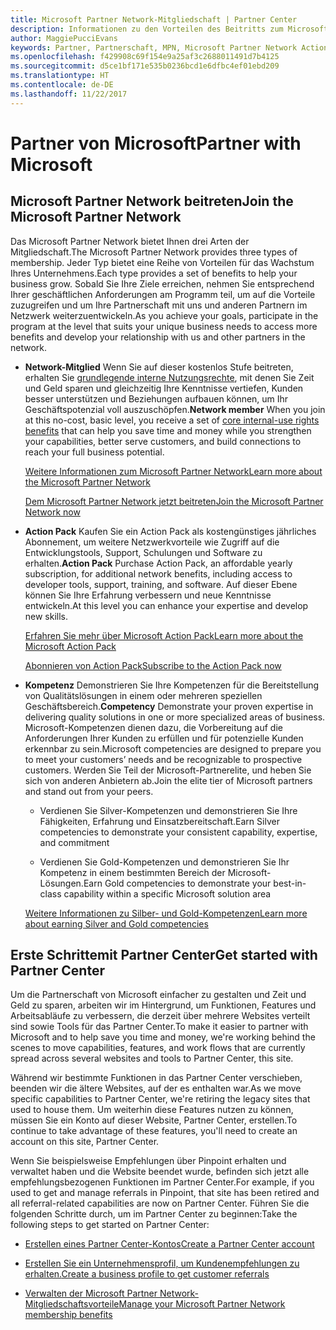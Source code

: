 ```yaml
---
title: Microsoft Partner Network-Mitgliedschaft | Partner Center
description: Informationen zu den Vorteilen des Beitritts zum Microsoft Partner Network.
author: MaggiePucciEvans
keywords: Partner, Partnerschaft, MPN, Microsoft Partner Network Action Pack, MAPS, Aktion Pack-Abonnement, Vorteile, MPN-Vorteile, Mitgliedschaft
ms.openlocfilehash: f429908c69f154e9a25af3c2688011491d7b4125
ms.sourcegitcommit: d5ce1bf171e535b0236bcd1e6dfbc4ef01ebd209
ms.translationtype: HT
ms.contentlocale: de-DE
ms.lasthandoff: 11/22/2017
---
```

# <a name="partner-with-microsoft"></a><span data-ttu-id="bb40c-104">Partner von Microsoft</span><span class="sxs-lookup"><span data-stu-id="bb40c-104">Partner with Microsoft</span></span>

## <a name="join-the-microsoft-partner-network"></a><span data-ttu-id="bb40c-105">Microsoft Partner Network beitreten</span><span class="sxs-lookup"><span data-stu-id="bb40c-105">Join the Microsoft Partner Network</span></span>

<span data-ttu-id="bb40c-106">Das Microsoft Partner Network bietet Ihnen drei Arten der Mitgliedschaft.</span><span class="sxs-lookup"><span data-stu-id="bb40c-106">The Microsoft Partner Network provides three types of membership.</span></span> <span data-ttu-id="bb40c-107">Jeder Typ bietet eine Reihe von Vorteilen für das Wachstum Ihres Unternehmens.</span><span class="sxs-lookup"><span data-stu-id="bb40c-107">Each type provides a set of benefits to help your business grow.</span></span> <span data-ttu-id="bb40c-108">Sobald Sie Ihre Ziele erreichen, nehmen Sie entsprechend Ihrer geschäftlichen Anforderungen am Programm teil, um auf die Vorteile zuzugreifen und um Ihre Partnerschaft mit uns und anderen Partnern im Netzwerk weiterzuentwickeln.</span><span class="sxs-lookup"><span data-stu-id="bb40c-108">As you achieve your goals, participate in the program at the level that suits your unique business needs to access more benefits and develop your relationship with us and other partners in the network.</span></span>

-   <span data-ttu-id="bb40c-109">**Network-Mitglied** Wenn Sie auf dieser kostenlos Stufe beitreten, erhalten Sie [grundlegende interne Nutzungsrechte](https://partner.microsoft.com/membership/core-benefits), mit denen Sie Zeit und Geld sparen und gleichzeitig Ihre Kenntnisse vertiefen, Kunden besser unterstützen und Beziehungen aufbauen können, um Ihr Geschäftspotenzial voll auszuschöpfen.</span><span class="sxs-lookup"><span data-stu-id="bb40c-109">**Network member** When you join at this no-cost, basic level, you receive a set of [core internal-use rights benefits](https://partner.microsoft.com/membership/core-benefits) that can help you save time and money while you strengthen your capabilities, better serve customers, and build connections to reach your full business potential.</span></span>

    [<span data-ttu-id="bb40c-110">Weitere Informationen zum Microsoft Partner Network</span><span class="sxs-lookup"><span data-stu-id="bb40c-110">Learn more about the Microsoft Partner Network</span></span>](https://partner.microsoft.com/membership/how-it-works)

    [<span data-ttu-id="bb40c-111">Dem Microsoft Partner Network jetzt beitreten</span><span class="sxs-lookup"><span data-stu-id="bb40c-111">Join the Microsoft Partner Network now</span></span>](https://partners.microsoft.com/PartnerProgram/simplifiedenrollment.aspx)

-   <span data-ttu-id="bb40c-112">**Action Pack** Kaufen Sie ein Action Pack als kostengünstiges jährliches Abonnement, um weitere Netzwerkvorteile wie Zugriff auf die Entwicklungstools, Support, Schulungen und Software zu erhalten.</span><span class="sxs-lookup"><span data-stu-id="bb40c-112">**Action Pack** Purchase Action Pack, an affordable yearly subscription, for additional network benefits, including access to developer tools, support, training, and software.</span></span> <span data-ttu-id="bb40c-113">Auf dieser Ebene können Sie Ihre Erfahrung verbessern und neue Kenntnisse entwickeln.</span><span class="sxs-lookup"><span data-stu-id="bb40c-113">At this level you can enhance your expertise and develop new skills.</span></span>

    [<span data-ttu-id="bb40c-114">Erfahren Sie mehr über Microsoft Action Pack</span><span class="sxs-lookup"><span data-stu-id="bb40c-114">Learn more about the Microsoft Action Pack</span></span>](https://partner.microsoft.com/membership/action-pack)

    [<span data-ttu-id="bb40c-115">Abonnieren von Action Pack</span><span class="sxs-lookup"><span data-stu-id="bb40c-115">Subscribe to the Action Pack now</span></span>](mpn-get-action-pack.md)

-   <span data-ttu-id="bb40c-116">**Kompetenz** Demonstrieren Sie Ihre Kompetenzen für die Bereitstellung von Qualitätslösungen in einem oder mehreren speziellen Geschäftsbereich.</span><span class="sxs-lookup"><span data-stu-id="bb40c-116">**Competency** Demonstrate your proven expertise in delivering quality solutions in one or more specialized areas of business.</span></span> <span data-ttu-id="bb40c-117">Microsoft-Kompetenzen dienen dazu, die Vorbereitung auf die Anforderungen Ihrer Kunden zu erfüllen und für potenzielle Kunden erkennbar zu sein.</span><span class="sxs-lookup"><span data-stu-id="bb40c-117">Microsoft competencies are designed to prepare you to meet your customers’ needs and be recognizable to prospective customers.</span></span> <span data-ttu-id="bb40c-118">Werden Sie Teil der Microsoft-Partnerelite, und heben Sie sich von anderen Anbietern ab.</span><span class="sxs-lookup"><span data-stu-id="bb40c-118">Join the elite tier of Microsoft partners and stand out from your peers.</span></span>

    -   <span data-ttu-id="bb40c-119">Verdienen Sie Silver-Kompetenzen und demonstrieren Sie Ihre Fähigkeiten, Erfahrung und Einsatzbereitschaft.</span><span class="sxs-lookup"><span data-stu-id="bb40c-119">Earn Silver competencies to demonstrate your consistent capability, expertise, and commitment</span></span>

    -   <span data-ttu-id="bb40c-120">Verdienen Sie Gold-Kompetenzen und demonstrieren Sie Ihr Kompetenz in einem bestimmten Bereich der Microsoft-Lösungen.</span><span class="sxs-lookup"><span data-stu-id="bb40c-120">Earn Gold competencies to demonstrate your best-in-class capability within a specific Microsoft solution area</span></span>

    [<span data-ttu-id="bb40c-121">Weitere Informationen zu Silber- und Gold-Kompetenzen</span><span class="sxs-lookup"><span data-stu-id="bb40c-121">Learn more about earning Silver and Gold competencies</span></span>](https://partner.microsoft.com/membership/competencies)

   
## <a name="get-started-with-partner-center"></a><span data-ttu-id="bb40c-122">Erste Schrittemit Partner Center</span><span class="sxs-lookup"><span data-stu-id="bb40c-122">Get started with Partner Center</span></span>

<span data-ttu-id="bb40c-123">Um die Partnerschaft von Microsoft einfacher zu gestalten und Zeit und Geld zu sparen, arbeiten wir im Hintergrund, um Funktionen, Features und Arbeitsabläufe zu verbessern, die derzeit über mehrere Websites verteilt sind sowie Tools für das Partner Center.</span><span class="sxs-lookup"><span data-stu-id="bb40c-123">To make it easier to partner with Microsoft and to help save you time and money, we're working behind the scenes to move capabilities, features, and work flows that are currently spread across several websites and tools to Partner Center, this site.</span></span> 

<span data-ttu-id="bb40c-124">Während wir bestimmte Funktionen in das Partner Center verschieben, beenden wir die ältere Websites, auf der es enthalten war.</span><span class="sxs-lookup"><span data-stu-id="bb40c-124">As we move specific capabilities to Partner Center, we're retiring the legacy sites that used to house them.</span></span> <span data-ttu-id="bb40c-125">Um weiterhin diese Features nutzen zu können, müssen Sie ein Konto auf dieser Website, Partner Center, erstellen.</span><span class="sxs-lookup"><span data-stu-id="bb40c-125">To continue to take advantage of these features, you'll need to create an account on this site, Partner Center.</span></span> 

<span data-ttu-id="bb40c-126">Wenn Sie beispielsweise Empfehlungen über Pinpoint erhalten und verwaltet haben und die Website beendet wurde, befinden sich jetzt alle empfehlungsbezogenen Funktionen im Partner Center.</span><span class="sxs-lookup"><span data-stu-id="bb40c-126">For example, if you used to get and manage referrals in Pinpoint, that site has been retired and all referral-related capabilities are now on Partner Center.</span></span> <span data-ttu-id="bb40c-127">Führen Sie die folgenden Schritte durch, um im Partner Center zu beginnen:</span><span class="sxs-lookup"><span data-stu-id="bb40c-127">Take the following steps to get started on Partner Center:</span></span>   

-   [<span data-ttu-id="bb40c-128">Erstellen eines Partner Center-Kontos</span><span class="sxs-lookup"><span data-stu-id="bb40c-128">Create a Partner Center account</span></span>](mpn-create-a-partner-center-account.md)

-   [<span data-ttu-id="bb40c-129">Erstellen Sie ein Unternehmensprofil, um Kundenempfehlungen zu erhalten.</span><span class="sxs-lookup"><span data-stu-id="bb40c-129">Create a business profile to get customer referrals</span></span>](create-a-marketing-profile.md)

-   [<span data-ttu-id="bb40c-130">Verwalten der Microsoft Partner Network-Mitgliedschaftsvorteile</span><span class="sxs-lookup"><span data-stu-id="bb40c-130">Manage your Microsoft Partner Network membership benefits</span></span>](manage-your-partner-network-benefits.md)

